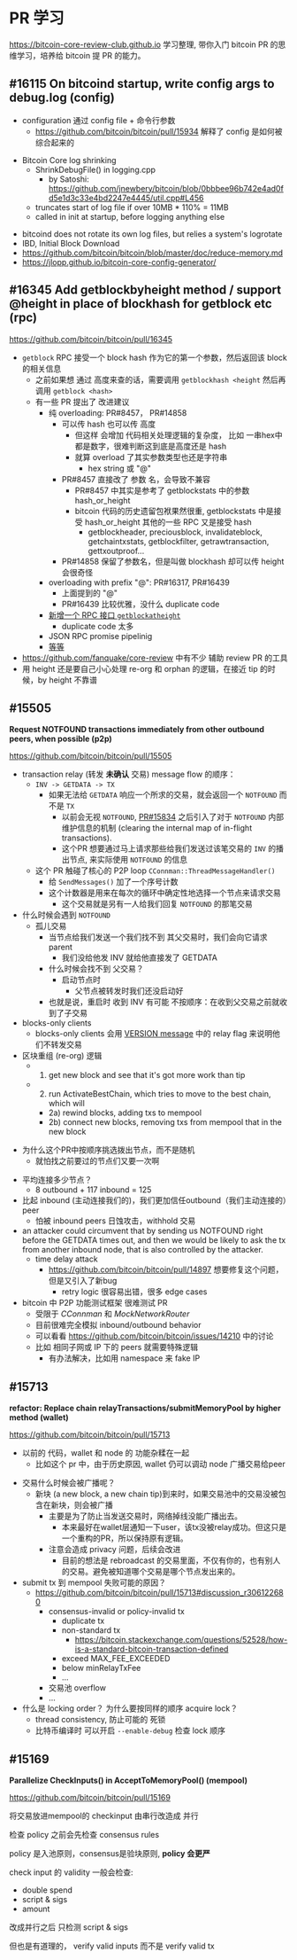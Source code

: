 # PR 学习
https://bitcoin-core-review-club.github.io 学习整理, 带你入门 bitcoin PR 的思维学习，培养给 bitcoin 提 PR 的能力。

<!-- 

## #17477 Remove the mempool's NotifyEntryAdded and NotifyEntryRemoved signals (validation)
## #17860 fuzz: BIP 42, BIP 30, CVE-2018-17144 (tests)
## #14053 Add address-based index (attempt 4?) (utxo db and indexes)
## #17639 Add make check-valgrind to run the unit tests under Valgrind (tests)
## #16702 Supplying and using asmap to improve IP bucketing in addrman (p2p)
## #16426 Reverse cs_main, cs_wallet lock order and reduce cs_main locking (wallet)
## #16698 Rework rebroadcast logic to improve privacy (mempool, p2p, wallet)
## #16442 Serve BIP 157 compact filters (p2p)
## #17303 Stop relaying non-mempool txs, improve tx privacy slightly (p2p)
## #15845 Fast rescan with BIP157 block filters (wallet)
## #15921 Tidy up ValidationState interface (validation)
## #15934 Merge settings one place instead of five places (config)
## #16279 Return the AcceptBlock CValidationState directly in ProcessNewBlock (validation)
## #16939 Delay querying DNS seeds if addrman is populated (p2p)
## #16401 Package relay (p2p)
## #16202 Refactor network message deserialization (net processing)
## #15204 Add Open External Wallet action (gui)
## #16688 Add validation interface logging (logging)
## #16512 Shuffle inputs and outputs after joining psbts (rpc)
## #15759 Add 2 outbound blocks-only connections (p2p)
## #15931 Remove GetDepthInMainChain dependency on locked chain interface (wallet)
 -->

## #16115 On bitcoind startup, write config args to debug.log (config)

+ configuration 通过 config file + 命令行参数
    * https://github.com/bitcoin/bitcoin/pull/15934 解释了 config 是如何被综合起来的
- Bitcoin Core log shrinking
    + ShrinkDebugFile() in logging.cpp
        * by Satoshi: https://github.com/jnewbery/bitcoin/blob/0bbbee96b742e4ad0fd5e1d3c33e4bd2247e4445/util.cpp#L456
    + truncates start of log file if over 10MB * 110% = 11MB
    + called in init at startup, before logging anything else
+ bitcoind does not rotate its own log files, but relies a system's logrotate
+ IBD, Initial Block Download
+ https://github.com/bitcoin/bitcoin/blob/master/doc/reduce-memory.md
+ https://jlopp.github.io/bitcoin-core-config-generator/

## #16345 Add getblockbyheight method / support @height in place of blockhash for getblock etc (rpc)

https://github.com/bitcoin/bitcoin/pull/16345

+ `getblock`  RPC 接受一个 block hash 作为它的第一个参数，然后返回该 block 的相关信息
    * 之前如果想 通过 高度来查的话，需要调用 `getblockhash <height` 然后再调用 `getblock <hash>`
    * 有一些 PR 提出了 改进建议
        * 纯 overloading: PR#8457， PR#14858
            - 可以传 hash 也可以传 高度
                + 但这样 会增加 代码相关处理逻辑的复杂度， 比如 一串hex中都是数字，很难判断这到底是高度还是 hash
                + 就算 overload 了其实参数类型也还是字符串
                    * hex string 或 "@<height>"
            * PR#8457 直接改了 参数 名，会导致不兼容
                + PR#8457 中其实是参考了 getblockstats 中的参数 hash_or_height
                + bitcoin 代码的历史遗留包袱果然很重, getblockstats 中是接受 hash_or_height 其他的一些 RPC 又是接受 hash
                    * getblockheader, preciousblock, invalidateblock, getchaintxstats, getblockfilter, getrawtransaction, gettxoutproof...
            * PR#14858 保留了参数名，但是叫做 blockhash 却可以传 height 会很奇怪 
        * overloading with prefix "@": PR#16317, PR#16439
            - 上面提到的 "@<height>"
            - PR#16439 比较优雅，没什么 duplicate code
        * [新增一个 RPC 接口 `getblockatheight`](https://github.com/bitcoin/bitcoin/pull/16345)
            - duplicate code 太多
        * JSON RPC promise pipelinig
        * [等等](https://github.com/bitcoin/bitcoin/pull/16439#issuecomment-514038924)
+ https://github.com/fanquake/core-review 中有不少 辅助 review PR 的工具
+ 用 height 还是要自己小心处理 re-org 和 orphan 的逻辑，在接近 tip 的时候，by height 不靠谱



## #15505
__Request NOTFOUND transactions immediately from other outbound peers, when possible (p2p)__

https://github.com/bitcoin/bitcoin/pull/15505

+ transaction relay (转发 **未确认** 交易) message flow 的顺序： 
    + `INV -> GETDATA -> TX` 
        * 如果无法给 `GETDATA` 响应一个所求的交易，就会返回一个 `NOTFOUND` 而不是 `TX`
            - 以前会无视 `NOTFOUND`, [PR#15834](https://github.com/bitcoin/bitcoin/pull/15834) 之后引入了对于 `NOTFOUND` 内部维护信息的机制 (clearing the internal map of in-flight transactions). 
            - 这个PR 想要通过马上请求那些给我们发送过该笔交易的 `INV` 的播出节点, 来实际使用 `NOTFOUND` 的信息
    + 这个 PR 触碰了核心的 P2P loop `CConnman::ThreadMessageHandler()` 
        * 给 `SendMessages()` 加了一个序号计数
        * 这个计数器是用来在每次的循环中确定性地选择一个节点来请求交易
            - 这个交易就是另有一人给我们回复 `NOTFOUND` 的那笔交易
+ 什么时候会遇到 `NOTFOUND`
    * 孤儿交易
        - 当节点给我们发送一个我们找不到 其父交易时，我们会向它请求 parent
            + 我们没给他发 INV 就给他直接发了 GETDATA
        - 什么时候会找不到 父交易？
            + 启动节点时
                * 父节点被转发时我们还没启动好
        - 也就是说，重启时 收到 INV 有可能 不按顺序：在收到父交易之前就收到了子交易
+ blocks-only clients
    * blocks-only clients 会用 [VERSION message](https://btcinformation.org/en/developer-reference#version) 中的 relay flag 来说明他们不转发交易
+ 区块重组 (re-org) 逻辑
    * 1) get new block and see that it's got more work than tip
    * 2) run ActivateBestChain, which tries to move to the best chain, which will 
        - 2a) rewind blocks, adding txs to mempool
        - 2b) connect new blocks, removing txs from mempool that in the new block
- 为什么这个PR中按顺序挑选拨出节点，而不是随机
    + 就怕找之前要过的节点们又要一次啊
+ 平均连接多少节点？
    * 8 outbound + 117 inbound = 125
+ 比起 inbound (主动连接我们的)，我们更加信任outbound（我们主动连接的）peer
    * 怕被 inbound peers 日蚀攻击，withhold 交易
+ an attacker could circumvent that by sending us NOTFOUND right before the GETDATA times out, and then we would be likely to ask the tx from another inbound node, that is also controlled by the attacker.
    * time delay attack
        - https://github.com/bitcoin/bitcoin/pull/14897 想要修复这个问题，但是又引入了新bug
            + retry logic 很容易出错，很多 edge cases
+ bitcoin 中 P2P 功能测试框架 很难测试 PR
    * 受限于 _CConnman_ 和 _MockNetworkRouter_
    * 目前很难完全模拟 inbound/outbound behavior  
    * 可以看看 https://github.com/bitcoin/bitcoin/issues/14210 中的讨论
    * 比如 相同子网或 IP 下的 peers 就需要特殊逻辑
        * 有办法解决，比如用 namespace 来 fake IP


## #15713
__refactor: Replace chain relayTransactions/submitMemoryPool by higher method (wallet)__

https://github.com/bitcoin/bitcoin/pull/15713

+ 以前的 代码，wallet 和 node 的 功能杂糅在一起
    + 比如这个 pr 中，由于历史原因, wallet 仍可以调动 node 广播交易给peer
- 交易什么时候会被广播呢？
    + 新块 (a new block, a new chain tip)到来时，如果交易池中的交易没被包含在新块，则会被广播
        * 主要是为了防止当发送交易时，网络掉线没能广播出去。
            - 本来最好在wallet层通知一下user，该tx没被relay成功。但这只是一个重构的PR，所以保持原有逻辑。
        * 注意会造成 privacy 问题，后续会改进
            - 目前的想法是 rebroadcast 的交易里面，不仅有你的，也有别人的交易。避免被知道哪个交易是哪个节点发出来的。
- submit tx 到 mempool 失败可能的原因？
    + https://github.com/bitcoin/bitcoin/pull/15713#discussion_r306122680
        * consensus-invalid or policy-invalid tx
            - duplicate tx
            - non-standard tx
                + https://bitcoin.stackexchange.com/questions/52528/how-is-a-standard-bitcoin-transaction-defined
            - exceed MAX_FEE_EXCEEDED
            - below minRelayTxFee
            - ...
        * 交易池 overflow
        * ...
- 什么是 locking order？ 为什么要按同样的顺序 acquire lock？
    + thread consistency, 防止可能的 死锁
    - 比特币编译时 可以开启 `--enable-debug` 检查 lock 顺序

## #15169 
__Parallelize CheckInputs() in AcceptToMemoryPool() (mempool)__

https://github.com/bitcoin/bitcoin/pull/15169

将交易放进mempool的 checkinput 由串行改造成 并行

检查 policy 之前会先检查 consensus rules

policy 是入池原则，consensus是验块原则, __policy 会更严__

check input 的 validity
一般会检查:

+ double spend
+ script & sigs
+ amount

改成并行之后 只检测 
script & sigs

但也是有道理的，
verify valid inputs
而不是 verify valid tx

<!-- 
## #15481
## #15996
## #16060
## #15741
## #15450
## #15834
## #10823
## #15557
 -->

